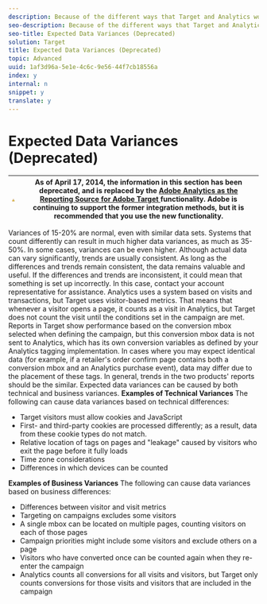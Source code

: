 ```yaml
---
description: Because of the different ways that Target and Analytics work, it is expected that data will vary between the two systems.
seo-description: Because of the different ways that Target and Analytics work, it is expected that data will vary between the two systems.
seo-title: Expected Data Variances (Deprecated)
solution: Target
title: Expected Data Variances (Deprecated)
topic: Advanced
uuid: 1af3d96a-5e1e-4c6c-9e56-44f7cb18556a
index: y
internal: n
snippet: y
translate: y
---
```


# Expected Data Variances (Deprecated)


|   ![](graphics/warning.jpg)  | As of April 17, 2014, the information in this section has been deprecated, and is replaced by the [ Adobe Analytics as the Reporting Source for Adobe Target ](http://marketing.adobe.com/resources/help/en_US/target/a4t/) functionality. Adobe is continuing to support the former integration methods, but it is recommended that you use the new functionality.  |
|---|---|


Variances of 15-20% are normal, even with similar data sets. Systems that count differently can result in much higher data variances, as much as 35-50%. In some cases, variances can be even higher.
Although actual data can vary significantly, trends are usually consistent. As long as the differences and trends remain consistent, the data remains valuable and useful. If the differences and trends are inconsistent, it could mean that something is set up incorrectly. In this case, contact your account representative for assistance.
Analytics uses a system based on visits and transactions, but Target uses visitor-based metrics. That means that whenever a visitor opens a page, it counts as a visit in Analytics, but Target does not count the visit until the conditions set in the campaign are met.
Reports in Target show performance based on the conversion mbox selected when defining the campaign, but this conversion mbox data is not sent to Analytics, which has its own conversion variables as defined by your Analytics tagging implementation. In cases where you may expect identical data (for example, if a retailer's order confirm page contains both a conversion mbox and an Analytics purchase event), data may differ due to the placement of these tags. In general, trends in the two products' reports should be the similar.
Expected data variances can be caused by both technical and business variances.
**Examples of Technical Variances** 
The following can cause data variances based on technical differences:

* Target visitors must allow cookies and JavaScript
* First- and third-party cookies are processed differently; as a result, data from these cookie types do not match.
* Relative location of tags on pages and "leakage" caused by visitors who exit the page before it fully loads
* Time zone considerations
* Differences in which devices can be counted

**Examples of Business Variances** 
The following can cause data variances based on business differences:

* Differences between visitor and visit metrics
* Targeting on campaigns excludes some visitors
* A single mbox can be located on multiple pages, counting visitors on each of those pages
* Campaign priorities might include some visitors and exclude others on a page
* Visitors who have converted once can be counted again when they re-enter the campaign
* Analytics counts all conversions for all visits and visitors, but Target only counts conversions for those visits and visitors that are included in the campaign

